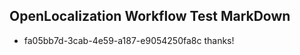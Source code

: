 ## OpenLocalization Workflow Test MarkDown
* fa05bb7d-3cab-4e59-a187-e9054250fa8c 
thanks!<!--HONumber=Feb16_HO4-->
